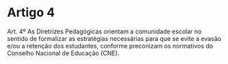 # Artigo 4

Art. 4º As Diretrizes Pedagógicas orientam a comunidade escolar no sentido de formalizar as estratégias necessárias para que se
evite a evasão e/ou a retenção dos estudantes, conforme preconizam os normativos do Conselho Nacional de Educação (CNE).
